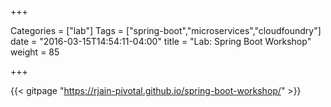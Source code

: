 +++

Categories = ["lab"]
Tags = ["spring-boot","microservices","cloudfoundry"]
date = "2016-03-15T14:54:11-04:00"
title = "Lab: Spring Boot Workshop"
weight = 85

+++

{{< gitpage "https://rjain-pivotal.github.io/spring-boot-workshop/" >}}
